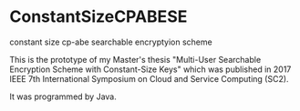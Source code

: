 # ConstantSizeCPABESE
constant size cp-abe searchable encryptyion scheme

This is the prototype of my Master's thesis "Multi-User Searchable Encryption Scheme with Constant-Size Keys" which was published in 2017 IEEE 7th International Symposium on Cloud and Service Computing (SC2).

It was programmed by Java.
